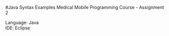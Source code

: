 #Java Syntax Examples
Medical Mobile Programming Course - Assignment 2

Language:	Java<br>
IDE:		Eclipse
